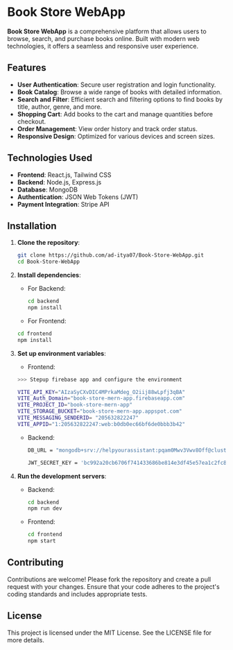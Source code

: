 # Book Store WebApp

**Book Store WebApp** is a comprehensive platform that allows users to browse, search, and purchase books online. Built with modern web technologies, it offers a seamless and responsive user experience.

## Features

- **User Authentication**: Secure user registration and login functionality.
- **Book Catalog**: Browse a wide range of books with detailed information.
- **Search and Filter**: Efficient search and filtering options to find books by title, author, genre, and more.
- **Shopping Cart**: Add books to the cart and manage quantities before checkout.
- **Order Management**: View order history and track order status.
- **Responsive Design**: Optimized for various devices and screen sizes.

## Technologies Used

- **Frontend**: React.js, Tailwind CSS
- **Backend**: Node.js, Express.js
- **Database**: MongoDB
- **Authentication**: JSON Web Tokens (JWT)
- **Payment Integration**: Stripe API

## Installation

1. **Clone the repository**:

   ```bash
   git clone https://github.com/ad-itya07/Book-Store-WebApp.git
   cd Book-Store-WebApp
   ```

2. **Install dependencies**:
   - For Backend:
     ```bash
     cd backend
     npm install
     ```

   - For Frontend:
   ```bash
   cd frontend
   npm install
   ```

3. **Set up environment variables**:
   - Frontend: 
    ```bash
    >>> Stepup firebase app and configure the environment
    
    VITE_API_KEY="AIzaSyCXvDIC4MPrkaMdeg_O2iij88wLpfj3qBA"
    VITE_Auth_Domain="book-store-mern-app.firebaseapp.com"
    VITE_PROJECT_ID="book-store-mern-app"
    VITE_STORAGE_BUCKET="book-store-mern-app.appspot.com"
    VITE_MESSAGING_SENDERID= "205632822247"
    VITE_APPID="1:205632822247:web:b0db0ec66bf6de0bbb3b42"
    ```

    - Backend:
      ```bash
      DB_URL = "mongodb+srv://helpyourassistant:pqam0Mwv3Vwv8Off@cluster0.qc3bq.mongodb.net/book-store?retryWrites=true&w=majority&appName=Cluster0"

      JWT_SECRET_KEY = 'bc992a20cb6706f741433686be814e3df45e57ea1c2fc85f9dbb0ef7df12308a669bfa7c976368ff32e32f6541480ce9ec1b122242f9b1257ab669026aeaf16'
      ```
      
5. **Run the development servers**:
    - Backend:
      ```bash
      cd backend
      npm run dev
      ```

   - Frontend:
     ```bash
     cd frontend
     npm start
     ```

## Contributing
Contributions are welcome! Please fork the repository and create a pull request with your changes. Ensure that your code adheres to the project's coding standards and includes appropriate tests.

## License
This project is licensed under the MIT License. See the LICENSE file for more details.
  
